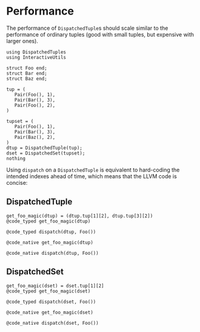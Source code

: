 # Performance

The performance of `DispatchedTuple`s should scale similar to the performance of ordinary tuples (good with small tuples, but expensive with larger ones).

```@example perf
using DispatchedTuples
using InteractiveUtils

struct Foo end;
struct Bar end;
struct Baz end;

tup = (
   Pair(Foo(), 1),
   Pair(Bar(), 3),
   Pair(Foo(), 2),
)

tupset = (
   Pair(Foo(), 1),
   Pair(Bar(), 3),
   Pair(Baz(), 2),
)
dtup = DispatchedTuple(tup);
dset = DispatchedSet(tupset);
nothing
```

Using `dispatch` on a `DispatchedTuple` is equivalent to hard-coding the intended indexes ahead of time, which means that the LLVM code is concise:

## DispatchedTuple

```@example perf
get_foo_magic(dtup) = (dtup.tup[1][2], dtup.tup[3][2])
@code_typed get_foo_magic(dtup)
```
```@example perf
@code_typed dispatch(dtup, Foo())
```

```@example perf
@code_native get_foo_magic(dtup)
```
```@example perf
@code_native dispatch(dtup, Foo())
```

## DispatchedSet

```@example perf
get_foo_magic(dset) = dset.tup[1][2]
@code_typed get_foo_magic(dset)
```
```@example perf
@code_typed dispatch(dset, Foo())
```

```@example perf
@code_native get_foo_magic(dset)
```
```@example perf
@code_native dispatch(dset, Foo())
```
